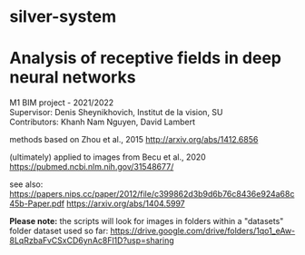 # silver-system
# Analysis of receptive fields in deep neural networks
M1 BIM project - 2021/2022  
Supervisor: Denis Sheynikhovich, Institut de la vision, SU  
Contributors: Khanh Nam Nguyen, David Lambert

methods based on Zhou et al., 2015 http://arxiv.org/abs/1412.6856

(ultimately) applied to images from Becu et al., 2020 https://pubmed.ncbi.nlm.nih.gov/31548677/

see also:
https://papers.nips.cc/paper/2012/file/c399862d3b9d6b76c8436e924a68c45b-Paper.pdf
https://arxiv.org/abs/1404.5997

**Please note:** 
the scripts will look for images in folders within a "datasets" folder
dataset used so far: https://drive.google.com/drive/folders/1qo1_eAw-8LqRzbaFvCSxCD6ynAc8Fl1D?usp=sharing
